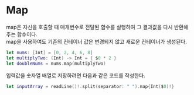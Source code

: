 # Map

map은 자신을 호출할 때 매개변수로 전달된 함수를 실행하여 그 결과값을 다시 반환해주는 함수이다.<br>
map을 사용하여도 기존의 컨테이너 값은 변경되지 않고 새로운 컨테이너가 생성된다.<br>
```swift
let nums: [Int] = [0, 2, 4, 6, 8]
let multiplyTwo: (Int) -> Int = { $0 * 2 }
let doubleNums = nums.map(multiplyTwo)
```
입력값을 숫자열 배열로 저장하려면 다음과 같은 코드를 작성한다.
```swift
let inputArray = readLine()!.split(separator: " ").map{Int($0)!}
```
